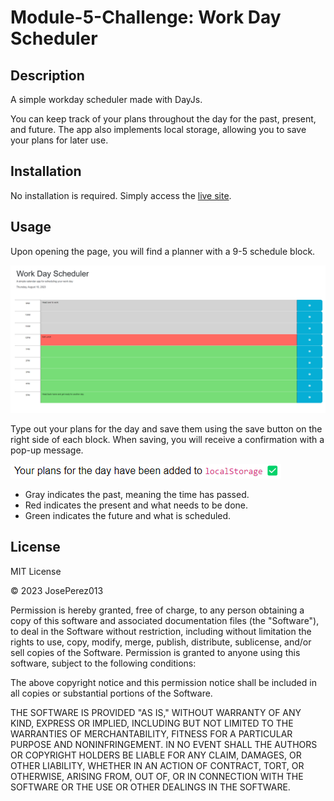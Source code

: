 # Module-5-Challenge: Work Day Scheduler

## Description

A simple workday scheduler made with DayJs.

You can keep track of your plans throughout the day for the past, present, and future. The app also implements local storage, allowing you to save your plans for later use.

## Installation

No installation is required. Simply access the [live site]().

## Usage

Upon opening the page, you will find a planner with a 9-5 schedule block.

![Homepage](./assets/images/page.png)

Type out your plans for the day and save them using the save button on the right side of each block. When saving, you will receive a confirmation with a pop-up message.

![Pop-up confirmation](./assets/images/plans.png)

- Gray indicates the past, meaning the time has passed.
- Red indicates the present and what needs to be done.
- Green indicates the future and what is scheduled.

## License

MIT License

© 2023 JosePerez013

Permission is hereby granted, free of charge, to any person obtaining a copy of this software and associated documentation files (the "Software"), to deal in the Software without restriction, including without limitation the rights to use, copy, modify, merge, publish, distribute, sublicense, and/or sell copies of the Software. Permission is granted to anyone using this software, subject to the following conditions:

The above copyright notice and this permission notice shall be included in all copies or substantial portions of the Software.

THE SOFTWARE IS PROVIDED "AS IS," WITHOUT WARRANTY OF ANY KIND, EXPRESS OR IMPLIED, INCLUDING BUT NOT LIMITED TO THE WARRANTIES OF MERCHANTABILITY, FITNESS FOR A PARTICULAR PURPOSE AND NONINFRINGEMENT. IN NO EVENT SHALL THE AUTHORS OR COPYRIGHT HOLDERS BE LIABLE FOR ANY CLAIM, DAMAGES, OR OTHER LIABILITY, WHETHER IN AN ACTION OF CONTRACT, TORT, OR OTHERWISE, ARISING FROM, OUT OF, OR IN CONNECTION WITH THE SOFTWARE OR THE USE OR OTHER DEALINGS IN THE SOFTWARE.